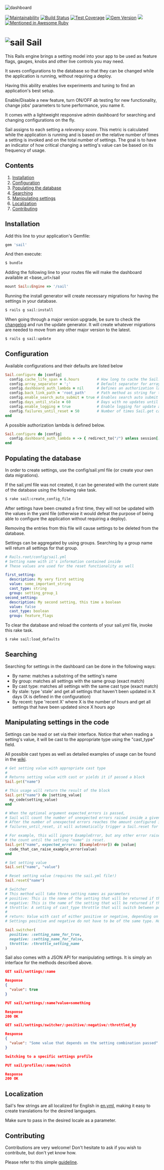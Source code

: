 ![dashboard](https://raw.githubusercontent.com/vinistock/sail/master/app/assets/images/sail/sail.png)

[![Maintainability](https://api.codeclimate.com/v1/badges/00ed468acd8b93f66478/maintainability)](https://codeclimate.com/github/vinistock/sail/maintainability) [![Build Status](https://travis-ci.org/vinistock/sail.svg?branch=master)](https://travis-ci.org/vinistock/sail) [![Test Coverage](https://codeclimate.com/github/vinistock/sail/badges/coverage.svg)](https://codeclimate.com/github/vinistock/sail/coverage) [![Gem Version](https://badge.fury.io/rb/sail.svg)](https://badge.fury.io/rb/sail) ![](http://ruby-gem-downloads-badge.herokuapp.com/sail?color=brightgreen&type=total) [![Mentioned in Awesome Ruby](https://awesome.re/mentioned-badge.svg)](https://github.com/markets/awesome-ruby)

# ![sail](https://raw.githubusercontent.com/vinistock/sail/master/app/assets/images/sail/favicon.png) Sail

This Rails engine brings a setting model into your app to be used as feature flags, gauges, knobs and other live controls you may need.

It saves configurations to the database so that they can be changed while the application is running, without requiring a deploy.

Having this ability enables live experiments and tuning to find an application's best setup.

Enable/Disable a new feature, turn ON/OFF ab testing for new functionality, change jobs' parameters to tune performance, you name it.

It comes with a lightweight responsive admin dashboard for searching and changing configurations on the fly.

Sail assigns to each setting a *relevancy score*. This metric is calculated while the application is running and is based on the relative number of times a setting is invoked and on the total number of settings. The goal is to have an indicator of how critical changing a setting's value can be based on its frequency of usage. 

## Contents

1. [Installation](#installation)
2. [Configuration](#configuration)
3. [Populating the database](#populating-the-database)
4. [Searching](#searching)
5. [Manipulating settings](#manipulating-settings-in-the-code)
6. [Localization](#localization)
7. [Contributing](#contributing)

## Installation
Add this line to your application's Gemfile:

```ruby
gem 'sail'
```

And then execute:
```bash
$ bundle
```

Adding the following line to your routes file will make the dashboard available at <base_url>/sail

```ruby
mount Sail::Engine => '/sail'
```

Running the install generator will create necessary migrations for having the settings in your database.

```bash
$ rails g sail:install
```

When going through a major version upgrade, be sure to check the [changelog] and run the update generator. It will create whatever migrations are needed to move from any other major version to the latest.

```bash
$ rails g sail:update
```

## Configuration

Available configurations and their defaults are listed below

```ruby
Sail.configure do |config|
  config.cache_life_span = 6.hours        # How long to cache the Sail.get response for (note that cache is deleted after a set)
  config.array_separator = ';'            # Default separator for array settings
  config.dashboard_auth_lambda = nil      # Defines an authorization lambda to access the dashboard as a before action. Rendering or redirecting is included here if desired.
  config.back_link_path = 'root_path'     # Path method as string for the "Main app" button in the dashboard. Any non-existent path will make the button disappear
  config.enable_search_auto_submit = true # Enables search auto submit after 2 seconds without typing
  config.days_until_stale = 60            # Days with no updates until a setting is considered stale and is a candidate to be removed from code (leave nil to disable checks)
  config.enable_logging = true            # Enable logging for update and reset actions. Logs include timestamp, setting name, new value and author_user_id (if current_user is defined)
  config.failures_until_reset = 50        # Number of times Sail.get can fail with unexpected errors until resetting the setting value
end
```

A possible authorization lambda is defined below.

```ruby
Sail.configure do |config|
  config.dashboard_auth_lambda = -> { redirect_to("/") unless session[:current_user].admin? }
end
```

## Populating the database

In order to create settings, use the config/sail.yml file (or create your own data migrations).

If the sail.yml file was not created, it can be generated with the current state of the database using the following rake task.

```bash
$ rake sail:create_config_file
```

After settings have been created a first time, they will not be updated with the values in the yaml file (otherwise it would defeat the purpose of being able to configure the application without requiring a deploy).

Removing the entries from this file will cause settings to be deleted from the database.

Settings can be aggregated by using groups. Searching by a group name will return all settings for that group.
```yaml
# Rails.root/config/sail.yml
# Setting name with it's information contained inside
# These values are used for the reset functionality as well

first_setting:
  description: My very first setting
  value: some_important_string
  cast_type: string
  group: setting_group_1
second_setting:
  description: My second setting, this time a boolean
  value: false
  cast_type: boolean
  group: feature_flags
``` 

To clear the database and reload the contents of your sail.yml file, invoke this rake task.

```bash
$ rake sail:load_defaults
```

## Searching

Searching for settings in the dashboard can be done in the following ways:

* By name: matches a substring of the setting's name
* By group: matches all settings with the same group (exact match)
* By cast type: matches all settings with the same cast type (exact match)
* By stale: type 'stale' and get all settings that haven't been updated in X days (X is defined in the configuration)
* By recent: type 'recent X' where X is the number of hours and get all settings that have been updated since X hours ago

## Manipulating settings in the code

Settings can be read or set via their interface. Notice that when reading a setting's value, it will be cast to the appropriate type using the "cast_type" field.

All possible cast types as well as detailed examples of usage can be found in the [wiki].

```ruby
# Get setting value with appropriate cast type
#
# Returns setting value with cast or yields it if passed a block
Sail.get("name")

# This usage will return the result of the block
Sail.get("name") do |setting_value|
  my_code(setting_value)
end

# When the optional argument expected_errors is passed,
# Sail will count the number of unexpected errors raised inside a given block.
# After the number of unexpected errors reaches the amount configured in
# failures_until_reset, it will automatically trigger a Sail.reset for that setting.

# For example, this will ignore ExampleError, but any other error raised will increase
# the count until the setting "name" is reset. 
Sail.get("name", expected_errors: [ExampleError]) do |value|
  code_that_can_raise_example_error(value) 
end

# Set setting value
Sail.set("name", "value")

# Reset setting value (requires the sail.yml file!)
Sail.reset("name")

# Switcher
# This method will take three setting names as parameters
# positive: This is the name of the setting that will be returned if the throttle setting returns true
# negative: This is the name of the setting that will be returned if the throttle setting returns false
# throttle: A setting of cast_type throttle that will switch between positive and negative
#
# return: Value with cast of either positive or negative, depending on the randomized value of throttle 
# Settings positive and negative do not have to be of the same type. However, throttle must be a throttle type setting

Sail.switcher(
  positive: :setting_name_for_true,
  negative: :setting_name_for_false,
  throttle: :throttle_setting_name
)
```

Sail also comes with a JSON API for manipulating settings. It is simply an interface for the methods described above.

```json
GET sail/settings/:name

Response
{
  "value": true
}

PUT sail/settings/:name?value=something

Response
200 OK

GET sail/settings/switcher/:positive/:negative/:throttled_by

Response
{
  "value": "Some value that depends on the setting combination passed"
}

Switching to a specific settings profile

PUT sail/profiles/:name/switch

Response
200 OK
```

## Localization

Sail's few strings are all localized for English in [en.yml], making it easy to create translations for the desired languages.

Make sure to pass in the desired locale as a parameter.

## Contributing

Contributions are very welcome! Don't hesitate to ask if you wish to contribute, but don't yet know how.

Please refer to this simple [guideline].

[guideline]: https://github.com/vinistock/sail/blob/master/CONTRIBUTING.md
[wiki]: https://github.com/vinistock/sail/wiki
[en.yml]: https://github.com/vinistock/sail/blob/master/config/locales/en.yml
[changelog]: https://github.com/vinistock/sail/blob/master/CHANGELOG.md
